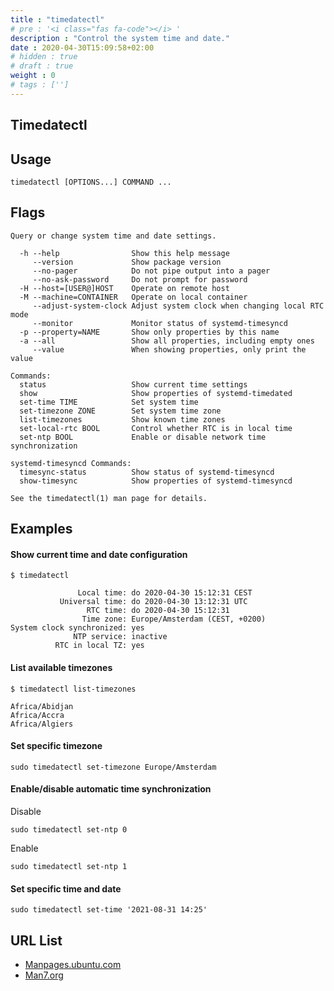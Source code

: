 ```yaml
---
title : "timedatectl"
# pre : '<i class="fas fa-code"></i> '
description : "Control the system time and date."
date : 2020-04-30T15:09:58+02:00
# hidden : true
# draft : true
weight : 0
# tags : ['']
---
```


## Timedatectl

## Usage

```plain
timedatectl [OPTIONS...] COMMAND ...
```

## Flags

```plain
Query or change system time and date settings.

  -h --help                Show this help message
     --version             Show package version
     --no-pager            Do not pipe output into a pager
     --no-ask-password     Do not prompt for password
  -H --host=[USER@]HOST    Operate on remote host
  -M --machine=CONTAINER   Operate on local container
     --adjust-system-clock Adjust system clock when changing local RTC mode
     --monitor             Monitor status of systemd-timesyncd
  -p --property=NAME       Show only properties by this name
  -a --all                 Show all properties, including empty ones
     --value               When showing properties, only print the value

Commands:
  status                   Show current time settings
  show                     Show properties of systemd-timedated
  set-time TIME            Set system time
  set-timezone ZONE        Set system time zone
  list-timezones           Show known time zones
  set-local-rtc BOOL       Control whether RTC is in local time
  set-ntp BOOL             Enable or disable network time synchronization

systemd-timesyncd Commands:
  timesync-status          Show status of systemd-timesyncd
  show-timesync            Show properties of systemd-timesyncd

See the timedatectl(1) man page for details.
```

## Examples

#### Show current time and date configuration

```plain
$ timedatectl

               Local time: do 2020-04-30 15:12:31 CEST
           Universal time: do 2020-04-30 13:12:31 UTC
                 RTC time: do 2020-04-30 15:12:31
                Time zone: Europe/Amsterdam (CEST, +0200)
System clock synchronized: yes
              NTP service: inactive
          RTC in local TZ: yes
```

#### List available timezones

```plain
$ timedatectl list-timezones

Africa/Abidjan
Africa/Accra
Africa/Algiers
```

#### Set specific timezone

```plain
sudo timedatectl set-timezone Europe/Amsterdam
```

#### Enable/disable automatic time synchronization

Disable

```plain
sudo timedatectl set-ntp 0
```

Enable

```plain
sudo timedatectl set-ntp 1
```

#### Set specific time and date

```plain
sudo timedatectl set-time '2021-08-31 14:25'
```

## URL List

* [Manpages.ubuntu.com](https://manpages.ubuntu.com/manpages/xenial/man1/timedatectl.1.html)
* [Man7.org](http://man7.org/linux/man-pages/man1/timedatectl.1.html)
